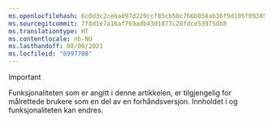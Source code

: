 ```yaml
---
ms.openlocfilehash: 6c0d3c2ceba097d229ccf85cb50c766b058ab36f9d195f093855d62a5b510abe
ms.sourcegitcommit: 7f8d1e7a16af769adb43d1877c28fdce53975db8
ms.translationtype: HT
ms.contentlocale: nb-NO
ms.lasthandoff: 08/06/2021
ms.locfileid: "6997708"
---
```

> [!IMPORTANT]
> Funksjonaliteten som er angitt i denne artikkelen, er tilgjengelig for målrettede brukere som en del av en forhåndsversjon. Innholdet i og funksjonaliteten kan endres. 
